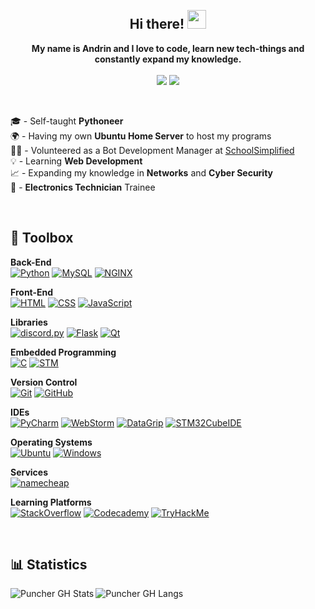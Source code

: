 <br>

<h2 align="center">Hi there! <img src="https://camo.githubusercontent.com/e8e7b06ecf583bc040eb60e44eb5b8e0ecc5421320a92929ce21522dbc34c891/68747470733a2f2f6d656469612e67697068792e636f6d2f6d656469612f6876524a434c467a6361737252346961377a2f67697068792e676966" width="30px"></h2>

<p align="center">
  <b>My name is Andrin and I love to code, learn new tech-things and constantly expand my knowledge.</b><br><br>
  <a align="center" href="mailto:andrin.schaller@hispeed.ch"><img src="https://img.shields.io/badge/-Mail-09313c?style=flat&logo=maildotru&logoColor=b5b5b5"></a>
  <!-- <a align="center" href="https://discord.com/users/305354423801217025"><img src="https://img.shields.io/badge/-Discord-09313c?style=flat&logo=discord"></a> -->
  <a align="center" href="https://stackoverflow.com/users/13508045/puncher?tab=profile"><img src="https://img.shields.io/badge/-StackOverflow-09313c?style=flat&logo=stackoverflow"></a>
  
</p>

<br>

🎓 - Self-taught **Pythoneer** <br>
🌍 - Having my own **Ubuntu Home Server** to host my programs<br>
👨‍💻 - Volunteered as a Bot Development Manager at [SchoolSimplified](https://schoolsimplified.org) <br>
💡 - Learning **Web Development** <br>
📈 - Expanding my knowledge in **Networks** and **Cyber Security** <br>
💼 - **Electronics Technician** Trainee <br>

<br>

## 🔧 Toolbox

**Back-End**<br>
[![Python](https://img.shields.io/badge/-Python-09313c?style=flat&logo=python)](https://python.org/)
[![MySQL](https://img.shields.io/badge/-MySQL-09313c?style=flat&logo=mysql)](https://www.mysql.com/)
[![NGINX](https://img.shields.io/badge/-NGINX-09313c?style=flat&logo=nginx&logoColor=009639)](https://www.nginx.com/)

**Front-End**<br>
[![HTML](https://img.shields.io/badge/-HTML-09313c?style=flat&logo=html5)](https://developer.mozilla.org/docs/Web/HTML)
[![CSS](https://img.shields.io/badge/-CSS-09313c?style=flat&logo=css3&logoColor=2965f1)](https://developer.mozilla.org/docs/Web/CSS)
[![JavaScript](https://img.shields.io/badge/-JavaScript-09313c?style=flat&logo=javascript)](https://developer.mozilla.org/docs/Web/JavaScript)

**Libraries**<br>
[![discord.py](https://img.shields.io/badge/-discord.py-09313c?style=flat&logo=discord)](https://discordpy.readthedocs.io/en/latest/)
[![Flask](https://img.shields.io/badge/-Flask-09313c?style=flat&logo=flask)](https://flask.palletsprojects.com/en/2.2.x/)
[![Qt](https://img.shields.io/badge/-Qt-09313c?style=flat&logo=qt)](https://www.qt.io/)

**Embedded Programming**<br>
[![C](https://img.shields.io/badge/-C-09313c?style=flat&logo=c&logoColor=white&labelColor=00589c)](https://en.wikibooks.org/wiki/C_Programming)
[![STM](https://img.shields.io/badge/-STM-09313c?style=flat&logo=stmicroelectronics&logoColor=03234b&labelColor=white)](https://www.st.com/)

**Version Control**<br>
[![Git](https://img.shields.io/badge/-Git-09313c?style=flat&logo=git)](https://git-scm.com/)
[![GitHub](https://img.shields.io/badge/-GitHub-09313c?style=flat&logo=github)](https://github.com/)

**IDEs**<br>
[![PyCharm](https://img.shields.io/badge/-PyCharm-09313c?style=flat&logo=pycharm&logoColor=black&labelColor=8fe272)](https://www.jetbrains.com/pycharm/)
[![WebStorm](https://img.shields.io/badge/-WebStorm-09313c?style=flat&logo=webstorm&logoColor=black&labelColor=10a8d7)](https://www.jetbrains.com/webstorm/)
[![DataGrip](https://img.shields.io/badge/-DataGrip-09313c?style=flat&logo=datagrip&logoColor=black&labelColor=9386da)](https://www.jetbrains.com/datagrip/)
[![STM32CubeIDE](https://img.shields.io/badge/-STM32CubeIDE-09313c?style=flat&logo=stmicroelectronics&logoColor=03234b&labelColor=white)](https://www.st.com/en/development-tools/stm32cubeide.html)

**Operating Systems**<br>
[![Ubuntu](https://img.shields.io/badge/-Ubuntu-09313c?style=flat&logo=ubuntu)](https://ubuntu.com/)
[![Windows](https://img.shields.io/badge/-Windows-09313c?style=flat&logo=windows&logoColor=00adef)](https://www.microsoft.com/windows)

**Services**<br>
[![namecheap](https://img.shields.io/badge/-Namecheap-09313c?style=flat&logo=namecheap&logoColor=fb5e09)](https://namecheap.com/)

**Learning Platforms**<br>
[![StackOverflow](https://img.shields.io/badge/-StackOverflow-09313c?style=flat&logo=stackoverflow)](https://stackoverflow.com/)
[![Codecademy](https://img.shields.io/badge/-Codecademy-09313c?style=flat&logo=codecademy&logoColor=131c37&labelColor=white)](https://www.codecademy.com/)
[![TryHackMe](https://img.shields.io/badge/-TryHackMe-09313c?style=flat&logo=tryhackme)](https://tryhackme.com/)

<br>

## 📊 Statistics
<img align="left" alt="Puncher GH Stats" src="https://github-readme-stats-puncher1.vercel.app/api?username=puncher1&card_width=400&show_icons=true&bg_color=300,19166f,8976ee&title_color=ffffff&icon_color=e80bc3&text_color=6b88cf&border_color=2e2d55&border_radius=8&count_private=true&hide=stars&include_all_commits=true">
<img align="center" alt="Puncher GH Langs" src="https://github-readme-stats-puncher1.vercel.app/api/top-langs/?username=puncher1&layout=compact&bg_color=125,19166f,8976ee&title_color=ffffff&text_color=6b88cf&border_color=2e2d55&border_radius=8&hide=batchfile,ruby,lua&langs_count=10&&exclude_repo=ELOB-Board">
